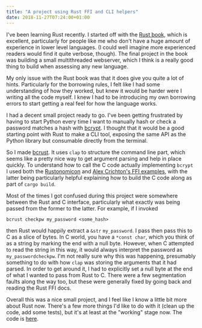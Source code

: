```yaml
---
title: "A project using Rust FFI and CLI helpers"
date: 2018-11-27T07:24:00+01:00
---
```


I've been learning Rust recently. I started off with the [Rust
book](https://doc.rust-lang.org/book/second-edition/index.html), which
is excellent, particularly for people like me who don't have a huge
amount of experience in lower level languages. (I could well imagine
more experienced readers would find it quite verbose, though). The final
project in the book was building a small multithreaded webserver, which
I think is a really good thing to build when assessing any new language.

My only issue with the Rust book was that it does give you quite a lot
of hints. Particularly for the borrowing rules, I felt like I had some
understanding of how they worked, but knew it would be harder were I
writing all the code myself. I knew I had to be introducing my own
borrowing errors to start getting a real feel for how the language
works.

I had a decent small project ready to go. I've been getting frustrated
by having to start Python every time I want to manually hash or check a
password matches a hash with [bcrypt](https://pypi.org/project/bcrypt/).
I thought that it would be a good starting point with Rust to make a CLI
tool, exposing the same API as the Python library but consumable
directly from the terminal.

So I made [bcrust](https://github.com/mjd95/bcrust). It uses `clap` to
structure the command line part, which seems like a pretty nice way to
get argument parsing and help in place quickly. To understand how to
call the C code actually implementing `bcrypt` I used both the
[Rustonomicon](https://doc.rust-lang.org/nomicon/) and [Alex Crichton's
FFI
examples](https://github.com/alexcrichton/rust-ffi-examples/tree/master/rust-to-c),
with the latter being particularly helpful explaining how to build the C
code along as part of `cargo build`.

Most of the times I got confused during this project were somewhere
between the Rust and C interface, particularly what exactly was being
passed from the former to the latter. For example, if I invoked

    bcrust checkpw my_password <some_hash>
        

then Rust would happily extract a `&str` `my_password`. I pass then pass
this to C as a slice of bytes. In C world, you have a `*const char`,
which you think of as a string by marking the end with a null byte.
However, when C attempted to read the string in this way, it would
always interpret the password as `my_passwordcheckpw`. I'm not really
sure why this was happening, presumably something to do with how `clap`
was storing the arguments that it had parsed. In order to get around it,
I had to explicitly set a null byte at the end of what I wanted to pass
from Rust to C. There were a few segmentation faults along the way too,
but these were generally fixed by going back and reading the Rust FFI
docs.

Overall this was a nice small project, and I feel like I know a little
bit more about Rust now. There's a few more things I'd like to do with
it (clean up the code, add some tests), but it's at least at the
"working" stage now. The code is
[here](https://github.com/mjd95/bcrust).

</div>
